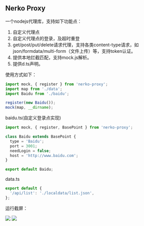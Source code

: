 ## Nerko Proxy 

一个nodejs代理库，支持如下功能点：

1. 自定义代理点
1. 自定义代理点的登录，及超时重登
1. get/post/put/delete请求代理，支持各类content-type请求，如json/formdata/multi-form（文件上传）等，支持token认证。
1. 提供本地拦截匹配，支持mock.js解析。
1. 提供d.ts声明。

使用方式如下：
```javascript
import mock, { register } from 'nerko-proxy';
import map from './data';
import Baidu from './baidu';

register(new Baidu());
mock(map, __dirname);
```

baidu.ts(自定义登录点实现)
```javascript
import mock, { register, BasePoint } from 'nerko-proxy';

class Baidu extends BasePoint {
  type = 'Baidu';
  port = 3001;
  needLogin = false;
  host = 'http://www.baidu.com';
}

export default Baidu;
```

data.ts
```javascript
export default {
  '/api/list': './localdata/list.json',
};
```

运行截屏：

![](https://s2.ax1x.com/2020/02/05/1rTXM6.png)
![](https://s2.ax1x.com/2020/02/05/1rTjsK.png)